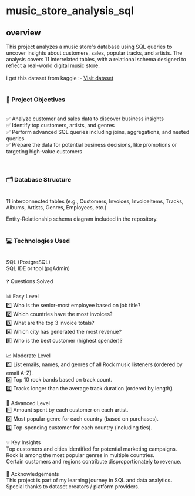 # music_store_analysis_sql
<h2> overview </h2>
This project analyzes a music store's database using SQL queries to uncover insights about customers, sales, popular tracks, and artists. The analysis covers 11 interrelated tables, with a relational schema designed to reflect a real-world digital music store.
<br>
<br>
i get this dataset from kaggle :- <a href="https://www.kaggle.com/datasets/aditi1001/musicstore/">Visit dataset </a>
<br>
<br>
<h3>📌 Project Objectives</h3>
<br>
✅ Analyze customer and sales data to discover business insights <br>
✅ Identify top customers, artists, and genres <br>
✅ Perform advanced SQL queries including joins, aggregations, and nested queries <br>
✅ Prepare the data for potential business decisions, like promotions or targeting high-value customers <br>
<br><br>
<h3>🗂️ Database Structure</h3> <br>
11 interconnected tables (e.g., Customers, Invoices, InvoiceItems, Tracks, Albums, Artists, Genres, Employees, etc.) <br>

Entity-Relationship schema diagram included in the repository.
<br><br>
<h3>💻 Technologies Used </h3><br>
SQL (PostgreSQL)
<br>
SQL IDE or tool (pgAdmin)
<br>
<br>
❓ Questions Solved <br><br>
📊 Easy Level<br>
1️⃣ Who is the senior-most employee based on job title?<br>
2️⃣ Which countries have the most invoices?<br>
3️⃣ What are the top 3 invoice totals?<br>
4️⃣ Which city has generated the most revenue?<br>
5️⃣ Who is the best customer (highest spender)?<br>
<br>
📈 Moderate Level<br>
1️⃣ List emails, names, and genres of all Rock music listeners (ordered by email A-Z).<br>
2️⃣ Top 10 rock bands based on track count.<br>
3️⃣ Tracks longer than the average track duration (ordered by length).<br>
<br>
🚀 Advanced Level<br>
1️⃣ Amount spent by each customer on each artist.<br>
2️⃣ Most popular genre for each country (based on purchases).<br>
3️⃣ Top-spending customer for each country (including ties).
<br><br>
💡 Key Insights<br>
Top customers and cities identified for potential marketing campaigns.
<br>
Rock is among the most popular genres in multiple countries.
<br>
Certain customers and regions contribute disproportionately to revenue.
<br><br>
🙏 Acknowledgements <br>
This project is part of my learning journey in SQL and data analytics.
<br>
Special thanks to dataset creators / platform providers.<br>
